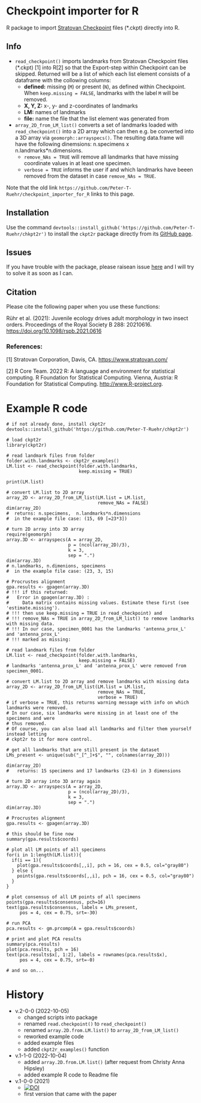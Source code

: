 # Checkpoint importer for R

R package to import [Stratovan Checkpoint](https://www.stratovan.com/products/checkpoint) files (*.ckpt) directly into R.

## Info
* `read_checkpoint()` imports landmarks from Stratovan Checkpoint files (*.ckpt) [1] into R[2] so that the Export-step within Checkpoint can be skipped. Returned will be a list of which each list element consists of a dataframe with the collowing columns:
  * **defined:** missing (`M`) or present (`N`), as defined within Checkpoint. When `keep.missing = FALSE`, landmarks with the label `M` will be removed.
  * **X, Y, Z:** x-, y- and z-coordinates of landmarks
  * **LM:** names of landmarks
  * **file:** name the file that the list element was generated from
* `array_2D_from_LM_list()` converts a set of landmarks loaded with `read_checkpoint()` into a 2D array which can then e.g. be converted into a 3D array via `geomorph::arrayspecs()`. The resulting data.frame will have the following dinemsions: n.specimens x  n.landmarks*n.dimensions.
  * `remove_NAs = TRUE` will remove all landmarks that have missing coordinate values in at least one specimen.
  * `verbose = TRUE` informs the user if and which landmarks have beeen removed from the dataset in case `remove_NAs = TRUE`.

Note that the old link `https://github.com/Peter-T-Ruehr/checkpoint_importer_for_R` links to this page.

## Installation
Use the command `devtools::install_github('https://github.com/Peter-T-Ruehr/chkpt2r')` to install the `ckpt2r` package directly from its [GitHub page](https://github.com/Peter-T-Ruehr/chkpt2r).

## Issues
If you have trouble with the package, please raisean issue [here](https://github.com/Peter-T-Ruehr/checkpoint_importer_for_R/issues) and I will try to solve it as soon as I can.

## Citation
Please cite the following paper when you use these functions:

Rühr et al. (2021): Juvenile ecology drives adult morphology in two insect orders. Proceedings of the Royal Society B 288: 20210616. https://doi.org/10.1098/rspb.2021.0616

### References:

[1] Stratovan Corporation, Davis, CA. https://www.stratovan.com/

[2] R Core Team. 2022 R: A language and environment for statistical computing. R Foundation for Statistical Computing. Vienna, Austria: R Foundation for Statistical Computing. http://www.R-project.org.

# Example R code
```
# if not already done, install ckpt2r
devtools::install_github('https://github.com/Peter-T-Ruehr/chkpt2r')

# load ckpt2r
library(ckpt2r)

# read landmark files from folder
folder.with.landmarks <- ckpt2r_examples()
LM.list <- read_checkpoint(folder.with.landmarks,
                           keep.missing = TRUE)

print(LM.list)

# convert LM.list to 2D array
array_2D <- array_2D_from_LM_list(LM.list = LM.list,
                                  remove_NAs = FALSE)
dim(array_2D)
#  returns: n.specimens,  n.landmarks*n.dimensions
#  in the example file case: (15, 69 [=23*3])

# turn 2D array into 3D array
require(geomorph)
array.3D <- arrayspecs(A = array_2D,
                       p = (ncol(array_2D)/3),
                       k = 3, 
                       sep = ".") 
dim(array.3D)
# n.landmarks, n.dimenions, specimens
#  in the example file case: (23, 3, 15)

# Procrustes alignment
gpa.results <- gpagen(array.3D)
# !!! if this returned:
#   Error in gpagen(array.3D) : 
#     Data matrix contains missing values. Estimate these first (see 'estimate.missing').
# !!! then use keep.missing = TRUE in read_checkpoint) and
# !!! remove_NAs = TRUE in array_2D_from_LM_list() to remove landmarks with missing data.
# !!! In our case, specimen_0001 has the landmarks 'antenna_prox_L' and 'antenna_prox_L'
# !!! marked as missing:

# read landmark files from folder
LM.list <- read_checkpoint(folder.with.landmarks,
                           keep.missing = FALSE)
# landmarks 'antenna_prox_L' and 'antenna_prox_L' were removed from specimen_0001.

# convert LM.list to 2D array and remove landmarks with missing data
array_2D <- array_2D_from_LM_list(LM.list = LM.list,
                                  remove_NAs = TRUE,
                                  verbose = TRUE)
# if verbose = TRUE, this returns warning message with info on which landmarks were removed.
# In our case, six landmarks were missing in at least one of the specimens and were
# thus removed.
# Of course, you can also load all landmarks and filter them yourself instead letting
# ckpt2r to it for more control.

# get all landmarks that are still present in the dataset
LMs_present <- unique(sub("_[^_]+$", "", colnames(array_2D)))

dim(array_2D)
#   returns: 15 specimens and 17 landmarks (23-6) in 3 dimensions

# turn 2D array into 3D array again
array.3D <- arrayspecs(A = array_2D,
                       p = (ncol(array_2D)/3),
                       k = 3, 
                       sep = ".")
dim(array.3D)

# Procrustes alignment
gpa.results <- gpagen(array.3D)

# this should be fine now
summary(gpa.results$coords)

# plot all LM points of all specimens
for(i in 1:length(LM.list)){
  if(i == 1){
    plot(gpa.results$coords[,,i], pch = 16, cex = 0.5, col="gray80")
  } else {
    points(gpa.results$coords[,,i], pch = 16, cex = 0.5, col="gray80")
  }
}

# plot consensus of all LM points of all specimens
points(gpa.results$consensus, pch=16)
text(gpa.results$consensus, labels = LMs_present, 
     pos = 4, cex = 0.75, srt=-30)

# run PCA
pca.results <- gm.prcomp(A = gpa.results$coords)

# print and plot PCA results
summary(pca.results)
plot(pca.results, pch = 16)
text(pca.results$x[, 1:2], labels = rownames(pca.results$x), 
     pos = 4, cex = 0.75, srt=-0)

# and so on...
```

# History
* v.2-0-0 (2022-10-05)
  * changed scripts into package
  * renamed `read.checkpoint()` to `read_checkpoint()`
  * renamed `array.2D.from.LM.list()` to `array_2D_from_LM_list()`
  * reworked example code
  * added example files
  * added `ckpt2r_examples()` function
* v.1-1-0 (2022-10-04)
  * added `array.2D.from.LM.list()` (after request from Christy Anna Hipsley)
  * added example R code to Readme file
* v.1-0-0 (2021)
  * [![DOI](https://zenodo.org/badge/DOI/10.5281/zenodo.5482977.svg)](https://doi.org/10.5281/zenodo.5482977)
  * first version that came with the paper

